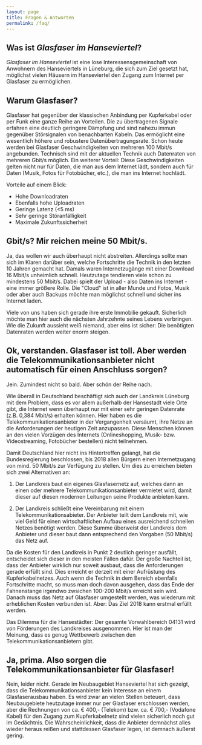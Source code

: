 ```yaml
---
layout: page
title: Fragen & Antworten
permalink: /faq/
---
```


## Was ist *Glasfaser im Hanseviertel*?

*Glasfaser im Hanseviertel* ist eine lose Interessensgemeinschaft von Anwohnern
des Hanseviertels in Lüneburg, die sich zum Ziel gesetzt hat, möglichst vielen
Häusern im Hanseviertel den Zugang zum Internet per Glasfaser zu ermöglichen.

## Warum Glasfaser?

Glasfaser hat gegenüber der klassischen Anbindung per Kupferkabel oder per Funk
eine ganze Reihe an Vorteilen. Die zu übertragenen Signale erfahren eine
deutlich geringere Dämpfung und sind nahezu immun gegenüber Störsignalen von
benachbarten Kabeln. Das ermöglicht eine wesentlich höhere und robustere
Datenübertragungsrate. Schon heute werden bei Glasfaser Geschwindigkeiten von
mehreren 100 Mbit/s angebunden. Technisch sind mit der aktuellen Technik auch
Datenraten von mehreren Gbit/s möglich. Ein weiterer Vorteil: Diese
Geschwindigkeiten gelten nicht nur für Daten, die man aus dem Internet lädt,
sondern auch für Daten (Musik, Fotos für Fotobücher, etc.), die man ins Internet
hochlädt.

Vorteile auf einem Blick:

* Hohe Downloadraten
* Ebenfalls hohe Uploadraten
* Geringe Latenz (<5 ms)
* Sehr geringe Störanfälligkeit
* Maximale Zukunftssicherheit

## Gbit/s? Mir reichen meine 50 Mbit/s.

Ja, das wollen wir auch überhaupt nicht abstreiten. Allerdings sollte man sich
im Klaren darüber sein, welche Fortschritte die Technik in den letzten 10 Jahren
gemacht hat. Damals waren Internetzugänge mit einer Download 16 Mbit/s
unheimlich schnell. Heutzutage tendieren viele schon zu mindestens 50 Mbit/s.
Dabei spielt der Upload - also Daten ins Internet - eine immer größere Rolle.
Die "Cloud" ist in aller Munde und Fotos, Musik oder aber auch Backups möchte
man möglichst schnell und sicher ins Internet laden.

Viele von uns haben sich gerade ihre erste Immobilie gekauft. Sicherlich möchte
man hier auch die nächsten Jahrzehnte seines Lebens verbringen. Wie die Zukunft
aussieht weiß niemand, aber eins ist sicher: Die benötigten Datenraten werden
weiter enorm steigen.

## Ok, verstanden. Glasfaser ist toll. Aber werden die Telekommunikationsanbieter nicht automatisch für einen Anschluss sorgen?

Jein. Zumindest nicht so bald. Aber schön der Reihe nach.

Wie überall in Deutschland beschäftigt sich auch der Landkreis Lüneburg mit dem
Problem, dass es vor allem außerhalb der Hansestadt viele Orte gibt, die
Internet wenn überhaupt nur mit einer sehr geringen Datenrate (z.B. 0,384
Mbit/s) erhalten können. Hier haben es die Telekommunikationsanbieter in der
Vergangenheit versäumt, ihre Netze an die Anforderungen der heutigen Zeit
anzupassen. Diese Menschen können an den vielen Vorzügen des Internets
(Onlineshopping, Musik- bzw. Videostreaming, Fotobücher bestellen) nicht
teilnehmen.

Damit Deutschland hier nicht ins Hintertreffen gelangt, hat die Bundesregierung
beschlossen, bis 2018 allen Bürgern einen Internetzugang von mind. 50 Mbit/s zur
Verfügung zu stellen. Um dies zu erreichen bieten sich zwei Alternativen an:

1. Der Landkreis baut ein eigenes Glasfasernetz auf, welches dann an einen oder
mehrere Telekommunikationsanbieter vermietet wird, damit dieser auf diesen
modernen Leitungen seine Produkte anbieten kann.

2. Der Landkreis schließt eine Vereinbarung mit einem Telekommunikationsabieter.
Der Anbieter teilt dem Landkreis mit, wie viel Geld für einen wirtschaftlichen
Aufbau eines ausreichend schnellen Netzes benötigt werden. Diese Summe überweist
der Landkreis dem Anbieter und dieser baut dann entsprechend den Vorgaben
(50 Mbit/s) das Netz auf.

Da die Kosten für den Landkreis in Punkt 2 deutlich geringer ausfällt,
entscheidet sich dieser in den meisten Fällen dafür. Der große Nachteil ist,
dass der Anbieter wirklich nur soweit ausbaut, dass die Anforderungen gerade
erfüllt sind. Dies erreicht er derzeit mit einer Aufrüstung des
Kupferkabelnetzes. Auch wenn die Technik in dem Bereich ebenfalls Fortschritte
macht, so muss man doch davon ausgehen, dass das Ende der Fahnenstange irgendwo
zwsichen 100-200 Mbit/s erreicht sein wird. Danach muss das Netz auf Glasfaser
umgestellt werden, was wiederum mit erheblichen Kosten verbunden ist. Aber: Das
Ziel 2018 kann erstmal erfüllt werden.

Das Dilemma für die Hansestädter: Der gesamte Vorwahlbereich 04131 wird von
Förderungen des Landkreises ausgenommen. Hier ist man der Meinung, dass es genug
Wettbewerb zwischen den Telekommunikationsanbietern gibt.

## Ja, prima. Also sorgen die Telekommunikationsanbieter für Glasfaser!

Nein, leider nicht. Gerade im Neubaugebiet Hanseviertel hat sich gezeigt, dass
die Telekommunikationsanbieter kein Interesse an einem Glasfaserausbau haben. Es
wird zwar an vielen Stellen beteuert, dass Neubaugebiete heutzutage immer nur
per Glasfaser erschlossen werden, aber die Rechnungen von ca. € 400,- (Telekom)
bzw. ca. € 700,- (Vodafone Kabel) für den Zugang zum Kupferkabelnetz sind vielen
sicherlich noch gut im Gedächtnis. Die Wahrscheinlichkeit, dass die Anbieter
demnächst alles wieder heraus reißen und stattdessen Glasfaser legen, ist
demnach äußerst gering.

